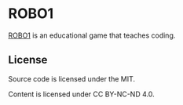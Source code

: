 # ROBO1

[ROBO1](https://robo1.lt) is an educational game that teaches coding.

## License

Source code is licensed under the MIT.

Content is licensed under CC BY-NC-ND 4.0.

